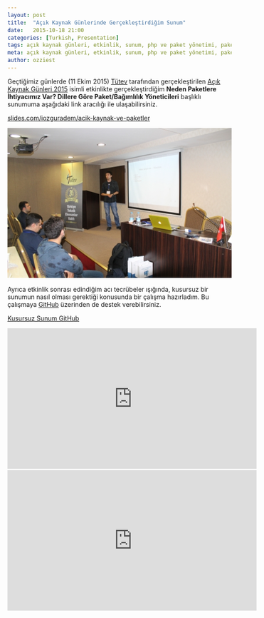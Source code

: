 ```yaml
---
layout: post
title:  "Açık Kaynak Günlerinde Gerçekleştirdiğim Sunum"
date:   2015-10-18 21:00
categories: [Turkish, Presentation]
tags: açık kaynak günleri, etkinlik, sunum, php ve paket yönetimi, paket geliştirme, kütüphane geliştirme, library
meta: açık kaynak günleri, etkinlik, sunum, php ve paket yönetimi, paket geliştirme, kütüphane geliştirme, library
author: ozziest
---
```


Geçtiğimiz günlerde (11 Ekim 2015) [Tütev](http://tutev.org.tr) tarafından gerçekleştirilen [Açık Kaynak Günleri 2015](http://acikkaynakgunleri.org/) isimli etkinlikte gerçekleştirdiğim **Neden Paketlere İhtiyacımız Var? Dillere Göre Paket/Bağımlılık Yöneticileri** başlıklı sunumuma aşağıdaki link aracılığı ile ulaşabilirsiniz.

[slides.com/iozguradem/acik-kaynak-ve-paketler](https://slides.com/iozguradem/acik-kaynak-ve-paketler)

<img class="img-memories" src="/images/memories/2015_07.jpg"/>

Ayrıca etkinlik sonrası edindiğim acı tecrübeler ışığında, kusursuz bir sunumun nasıl olması gerektiği konusunda bir çalışma hazırladım. Bu çalışmaya [GitHub](https://github.com/ozziest/kusursuz-sunum) üzerinden de destek verebilirsiniz.

[Kusursuz Sunum GitHub](https://github.com/ozziest/perfect-presentation)

<iframe width="560" height="315" src="https://www.youtube.com/embed/R8bIQvMW8tY" frameborder="0" allowfullscreen></iframe>

<iframe width="560" height="315" src="https://www.youtube.com/embed/za1h8ZoJMKo" frameborder="0" allowfullscreen></iframe>